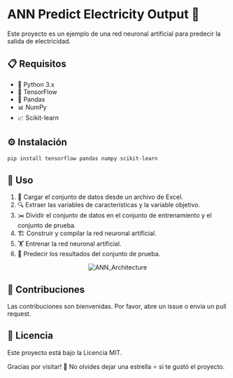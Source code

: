 # ANN Predict Electricity Output 🚀

Este proyecto es un ejemplo de una red neuronal artificial para predecir la salida de electricidad.

## 📋 Requisitos

- 🐍 Python 3.x
- 🔢 TensorFlow
- 🐼 Pandas
- 📊 NumPy
- 📈 Scikit-learn

## ⚙️ Instalación

```bash
pip install tensorflow pandas numpy scikit-learn
```

## 🚀 Uso

1. 📂 Cargar el conjunto de datos desde un archivo de Excel.
2. 🔍 Extraer las variables de características y la variable objetivo.
3. ✂️ Dividir el conjunto de datos en el conjunto de entrenamiento y el conjunto de prueba.
4. 🏗️ Construir y compilar la red neuronal artificial.
5. 🏋️ Entrenar la red neuronal artificial.
6. 🔮 Predecir los resultados del conjunto de prueba.

<p align="center">
  <img src="https://github.com/user-attachments/assets/c2686d41-27b0-407a-8a66-bd4b0e83806b" alt="ANN_Architecture">
</p>

## 🤝 Contribuciones

Las contribuciones son bienvenidas. Por favor, abre un issue o envía un pull request.

## 📜 Licencia

Este proyecto está bajo la Licencia MIT.

Gracias por visitar! 👋 No olvides dejar una estrella ⭐ si te gustó el proyecto.
